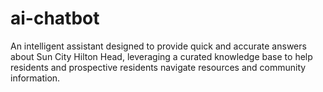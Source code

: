 # ai-chatbot
An intelligent assistant designed to provide quick and accurate answers about Sun City Hilton Head, leveraging a curated knowledge base to help residents and prospective residents navigate resources and community information.
